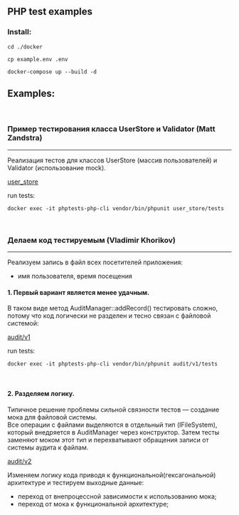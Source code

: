 PHP test examples
-----------------

### Install:

```
cd ./docker

cp example.env .env

docker-compose up --build -d
```

## Examples:
<br>



### Пример тестирования класса UserStore и Validator (Matt Zandstra)

---

Реализация тестов для классов UserStore (массив пользователей) и Validator (использование mock).

[user_store](https://github.com/eatae/php-test-examples/tree/master/user_store)

run tests:
```
docker exec -it phptests-php-cli vendor/bin/phpunit user_store/tests
```
<br>




### Делаем код тестируемым (Vladimir Khorikov)

---
Реализуем запись в файл всех посетителей приложения: <br>
- имя пользователя, время посещения


#### 1. Первый вариант является менее удачным.<br>
В таком виде метод AuditManager::addRecord() тестировать сложно, потому что код логически не разделен и тесно связан с файловой системой:

[audit/v1](https://github.com/eatae/php-test-examples/tree/master/audit/v1)

run tests:
```
docker exec -it phptests-php-cli vendor/bin/phpunit audit/v1/tests
```
<br>


#### 2. Разделяем логику.<br>

Типичное решение проблемы сильной связности тестов — создание мока для файловой системы. <br>
Все операции с файлами выделяются в отдельный тип (IFileSystem), который внедряется в AuditManager через конструктор. 
Затем тесты заменяют моком этот тип и перехватывают обращения записи от системы аудита к файлам.

[audit/v2](https://github.com/eatae/php-test-examples/tree/master/audit/v2)





Изменяем логику кода приводя к функциональной(гексагональной) архитектуре и тестируем выходные данные:
*  переход от внепроцессной зависимости к использованию мока;
*  переход от мока к функциональной архитектуре;





